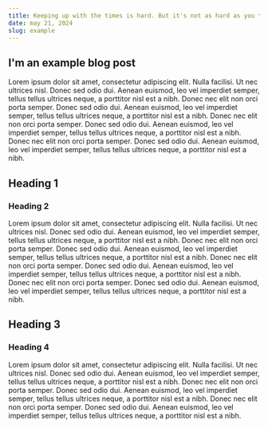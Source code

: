 ```yaml
---
title: Keeping up with the times is hard. But it's not as hard as you think. (example)
date: may 21, 2024
slug: example
---
```


## I'm an example blog post

Lorem ipsum dolor sit amet, consectetur adipiscing elit. Nulla facilisi. Ut
nec ultrices nisl. Donec sed odio dui. Aenean euismod, leo vel imperdiet semper,
tellus tellus ultrices neque, a porttitor nisl est a nibh. Donec nec elit
non orci porta semper. Donec sed odio dui. Aenean euismod, leo vel imperdiet
semper, tellus tellus ultrices neque, a porttitor nisl est a nibh. Donec nec
elit non orci porta semper. Donec sed odio dui. Aenean euismod, leo vel
imperdiet semper, tellus tellus ultrices neque, a porttitor nisl est a nibh.
Donec nec elit non orci porta semper. Donec sed odio dui. Aenean euismod, leo
vel imperdiet semper, tellus tellus ultrices neque, a porttitor nisl est a nibh.

## Heading 1

### Heading 2

Lorem ipsum dolor sit amet, consectetur adipiscing elit. Nulla facilisi. Ut
nec ultrices nisl. Donec sed odio dui. Aenean euismod, leo vel imperdiet semper,
tellus tellus ultrices neque, a porttitor nisl est a nibh. Donec nec elit
non orci porta semper. Donec sed odio dui. Aenean euismod, leo vel imperdiet
semper, tellus tellus ultrices neque, a porttitor nisl est a nibh. Donec nec
elit non orci porta semper. Donec sed odio dui. Aenean euismod, leo vel
imperdiet semper, tellus tellus ultrices neque, a porttitor nisl est a nibh.
Donec nec elit non orci porta semper. Donec sed odio dui. Aenean euismod, leo
vel imperdiet semper, tellus tellus ultrices neque, a porttitor nisl est a nibh.

## Heading 3

### Heading 4

Lorem ipsum dolor sit amet, consectetur adipiscing elit. Nulla facilisi. Ut
nec ultrices nisl. Donec sed odio dui. Aenean euismod, leo vel imperdiet semper,
tellus tellus ultrices neque, a porttitor nisl est a nibh. Donec nec elit
non orci porta semper. Donec sed odio dui. Aenean euismod, leo vel imperdiet
semper, tellus tellus ultrices neque, a porttitor nisl est a nibh. Donec nec
elit non orci porta semper. Donec sed odio dui. Aenean euismod, leo vel
imperdiet semper, tellus tellus ultrices neque, a porttitor nisl est a nibh.
